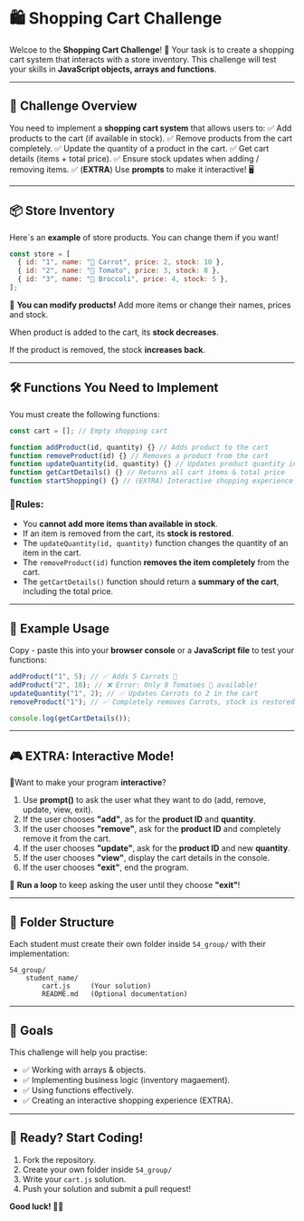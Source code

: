 # 🛍️ Shopping Cart Challenge

Welcoe to the **Shopping Cart Challenge**! 🚀 Your task is to create a shopping cart system that interacts with a store inventory. This challenge will test your skills in **JavaScript objects, arrays and functions**.

---

## 📌 Challenge Overview

You need to implement a **shopping cart system** that allows users to:
✅ Add products to the cart (if available in stock).
✅ Remove products from the cart completely.
✅ Update the quantity of a product in the cart.
✅ Get cart details (items + total price).
✅ Ensure stock updates when adding / removing items.
✅ (**EXTRA**) Use **prompts** to make it interactive! 🖥️

---

## 📦 Store Inventory

Here`s an **example** of store products. You can change them if you want!

```js
const store = [
  { id: "1", name: "🥕 Carrot", price: 2, stock: 10 },
  { id: "2", name: "🍅 Tomato", price: 3, stock: 8 },
  { id: "3", name: "🥦 Broccoli", price: 4, stock: 5 },
];
```

📌 **You can modify products!** Add more items or change their names, prices and stock.

When product is added to the cart, its **stock decreases**.

If the product is removed, the stock **increases back**.

---

## 🛠️ Functions You Need to Implement

You must create the following functions:

```js
const cart = []; // Empty shopping cart

function addProduct(id, quantity) {} // Adds product to the cart
function removeProduct(id) {} // Removes a product from the cart
function updateQuantity(id, quantity) {} // Updates product quantity in the cart
function getCartDetails() {} // Returns all cart items & total price
function startShopping() {} // (EXTRA) Interactive shopping experience
```

### 📌Rules:

- You **cannot add more items than available in stock**.
- If an item is removed from the cart, its **stock is restored**.
- The `updateQuantity(id, quantity)` function changes the quantity of an item in the cart.
- The `removeProduct(id)` function **removes the item completely** from the cart.
- The `getCartDetails()` function should return a **summary of the cart**, including the total price.

---

## 🚀 Example Usage

Copy - paste this into your **browser console** or a **JavaScript file** to test your functions:

```js
addProduct("1", 5); // ✅ Adds 5 Carrots 🥕
addProduct("2", 10); // ❌ Error: Only 8 Tomatoes 🍅 available!
updateQuantity("1", 2); // ✅ Updates Carrots to 2 in the cart
removeProduct("1"); // ✅ Completely removes Carrots, stock is restored

console.log(getCartDetails());
```

---

## 🎮 EXTRA: Interactive Mode!

🔹Want to make your program **interactive**?

1. Use **prompt()** to ask the user what they want to do (add, remove, update, view, exit).
2. If the user chooses **"add"**, as for the **product ID** and **quantity**.
3. If the user chooses **"remove"**, ask for the **product ID** and completely remove it from the cart.
4. If the user chooses **"update"**, ask for the **product ID** and new **quantity**.
5. If the user chooses **"view"**, display the cart details in the console.
6. If the user chooses **"exit"**, end the program.

📌 **Run a loop** to keep asking the user until they choose **"exit"**!

---

## 📂 Folder Structure

Each student must create their own folder inside `54_group/` with their implementation:

```
54_group/
    student_name/
        cart.js     (Your solution)
        README.md   (Optional documentation)
```

---

## 🎯 Goals

This challenge will help you practise:

- ✅ Working with arrays & objects.
- ✅ Implementing business logic (inventory magaement).
- ✅ Using functions effectively.
- ✅ Creating an interactive shopping experience (EXTRA).

---

## 🎉 Ready? Start Coding!

1. Fork the repository.
2. Create your own folder inside `54_group/`
3. Write your `cart.js` solution.
4. Push your solution and submit a pull request!

**Good luck! 🚀🔥**
